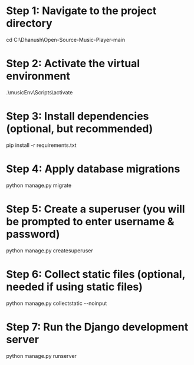 
# Step 1: Navigate to the project directory
cd C:\Dhanush\Open-Source-Music-Player-main

# Step 2: Activate the virtual environment
.\musicEnv\Scripts\activate

# Step 3: Install dependencies (optional, but recommended)
pip install -r requirements.txt

# Step 4: Apply database migrations
python manage.py migrate

# Step 5: Create a superuser (you will be prompted to enter username & password)
python manage.py createsuperuser

# Step 6: Collect static files (optional, needed if using static files)
python manage.py collectstatic --noinput

# Step 7: Run the Django development server
python manage.py runserver
